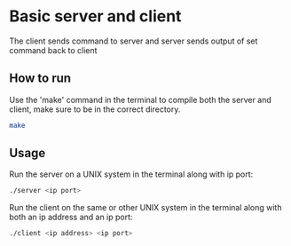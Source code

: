 # Basic server and client

The client sends command to server and server sends output of set command back to client

## How to run

Use the 'make' command in the terminal to compile both the server and client, make sure to be in the correct directory.

```bash
make
```

## Usage

Run the server on a UNIX system in the terminal along with ip port:

```bash
./server <ip port>
```

Run the client on the same or other UNIX system in the terminal along with both an ip address and an ip port:

```bash
./client <ip address> <ip port>
```